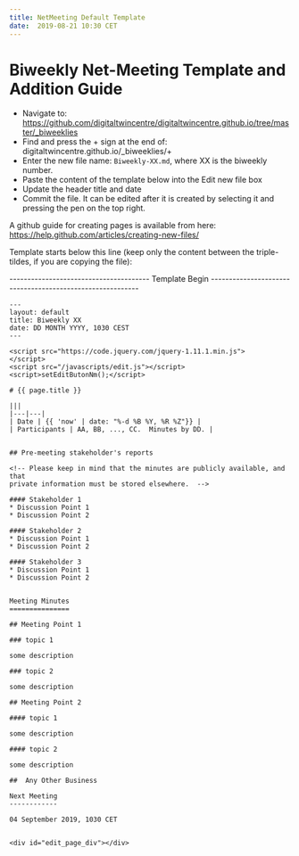 ```yaml
---
title: NetMeeting Default Template
date:  2019-08-21 10:30 CET
---
```


# Biweekly Net-Meeting Template and Addition Guide

<!-- _This template should be copied to the `_biweeklies/` directory and edited appropriately._ -->

* Navigate to: https://github.com/digitaltwincentre/digitaltwincentre.github.io/tree/master/_biweeklies
* Find and press the + sign at the end of: digitaltwincentre.github.io/_biweeklies/+
* Enter the new file name: `Biweekly-XX.md`, where XX is the biweekly number.
* Paste the content of the template below into the Edit new file box
* Update the header title and date
* Commit the file. It can be edited after it is created by selecting it and pressing the pen on the top right.

A github guide for creating pages is available from here: https://help.github.com/articles/creating-new-files/

Template starts below this line (keep only the content between the triple-tildes, if you are copying the file):

--------------------------------------- Template Begin ----------------------------------------------------------

~~~
---
layout: default
title: Biweekly XX
date: DD MONTH YYYY, 1030 CEST
---

<script src="https://code.jquery.com/jquery-1.11.1.min.js">
</script>
<script src="/javascripts/edit.js"></script>
<script>setEditButonNm();</script>

# {{ page.title }}

|||
|---|---|
| Date | {{ 'now' | date: "%-d %B %Y, %R %Z"}} |
| Participants | AA, BB, ..., CC.  Minutes by DD. |


## Pre-meeting stakeholder's reports

<!-- Please keep in mind that the minutes are publicly available, and that
private information must be stored elsewhere.  -->

#### Stakeholder 1
* Discussion Point 1
* Discussion Point 2

#### Stakeholder 2
* Discussion Point 1
* Discussion Point 2

#### Stakeholder 3
* Discussion Point 1
* Discussion Point 2


Meeting Minutes
===============

## Meeting Point 1

### topic 1

some description

### topic 2

some description

## Meeting Point 2

#### topic 1

some description

#### topic 2

some description

##  Any Other Business

Next Meeting
------------

04 September 2019, 1030 CET


<div id="edit_page_div"></div>

~~~


